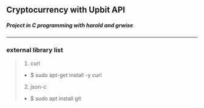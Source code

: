 ## Cryptocurrency with Upbit API
##### Project in C programming with harold and grwise
---
### external library list
> 1. curl
> + $ sudo apt-get install -y curl
> 2. json-c
> + $ sudo apt install git
